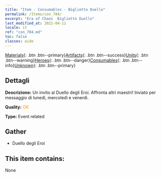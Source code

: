 ```yaml
---
title: "Item - Consumables - Biglietto Duello"
permalink: /Items/con_784/
excerpt: "Era of Chaos  Biglietto Duello"
last_modified_at: 2021-04-11
locale: it
ref: "con_784.md"
toc: false
classes: wide
---
```

 [Materials](/it/Items/){: .btn .btn--primary}[Artifacts](/it/Items/Artifacts/){: .btn .btn--success}[Units](/it/Items/Units/){: .btn .btn--warning}[Heroes](/it/Items/Heroes/){: .btn .btn--danger}[Consumables](/it/Items/Consumables/){: .btn .btn--info}[Unknown](/it/Items/Unknown/){: .btn .btn--primary}

## Dettagli
 **Descrizione:** Un invito al Duello degli Eroi. Affronta altri maestri! Inviato per messaggio di lunedì, mercoledì e venerdì.

 **Quality:** <span style="color: #FF8C00">OK</span>

 **Type:** Event related

## Gather

*    Duello degli Eroi 

## This item contains:

  None

